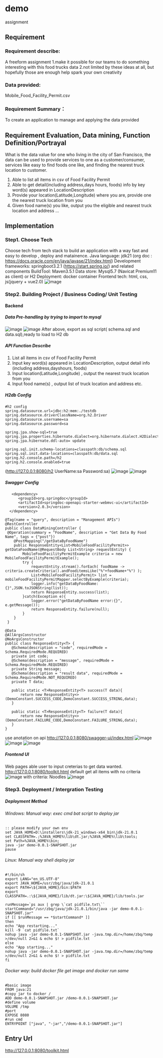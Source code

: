 # demo
assignment
## Requirement
### Requirement describe:
A freeform assignment
1.make it possible for our teams to do something interesting with this food trucks data
2.not limited by these ideas at all, but hopefully those are enough help spark your own creativity
### Data provided:  
Mobile_Food_Facility_Permit.csv
### Requirement Summary：
To create an application to manage and applying the data provided

## Requirement Evaluation, Data mining, Function Definition/Portrayal
What is the data value  for one who  living in the city of San Francisco,
the data can be used to provide  services to one as a  customer/consumer, services like easy to find foods one like,  and finding the nearest  truck location to customer.
1. Able to list all items in csv of Food Facility Permit
2. Able to get detail(including address,days hours, foods) info  by key word(s) appeared in LocationDescription
3. Provide your location(Latitude,Longitude) where you are, provide one the nearest truck location from you
4. Given food name(s) you like, output you the eligible and nearest truck location and address
...
## Implementation
### Step1. Choose Tech
Choose tech from tech stack to build an application with a way fast and easy to develop ,  deploy and matainence.
Java language: jdk21  (org doc : https://docs.oracle.com/en/java/javase/21/index.html)
Development frameworks: springboot3.2.1 (https://start.spring.io/)  and  related components
BuildTool: Maven3.5.1
Data store: Mysql5.7 (Navicat Premium11 as client) or H2
Deployment: docker container
Frontend tech: html, css, js(jquery + vue2.0)
![image](https://github.com/18721336535/demo/tempimage/springbootinit.png)

### Step2. Building Project / Business Coding/ Unit Testing
#### Backend
##### Data Pre-handling by trying to import to mysql
![image](https://github.com/18721336535/demo/tempimage/mysqlcontainer.png)
![image](https://github.com/18721336535/demo/tempimage/dataimportmysql.png)
After above, export as sql script( schema.sql and  data.sql),ready to load to H2 db
##### API Function Describe
1. List all items in csv of Food Facility Permit
2. Input key word(s) appeared in LocationDescription, output detail info (including address,dayshours, foods)
3. Input location(Latitude,Longitude) , output the nearest truck location from you
4. Input food name(s) , output list of truck location and address etc.

##### H2db  Config
```
#h2 config
spring.datasource.url=jdbc:h2:mem:./testdb
spring.datasource.driverClassName=org.h2.Driver
spring.datasource.username=sa
spring.datasource.password=sa

spring.jpa.show-sql=true
spring.jpa.properties.hibernate.dialect=org.hibernate.dialect.H2Dialect
spring.jpa.hibernate.ddl-auto= update

spring.sql.init.schema-locations=classpath:db/schema.sql
spring.sql.init.data-locations=classpath:db/data.sql
spring.h2.console.path=/h2
spring.h2.console.enabled=true
```
(http://127.0.0.1:8080/h2 UserName:sa   Password:sa)
![image](https://github.com/18721336535/demo/tempimage/h2console.png)
![image](https://github.com/18721336535/demo/tempimage/h2data.png)
##### Swagger Config
```
   <dependency>
      <groupId>org.springdoc</groupId>
      <artifactId>springdoc-openapi-starter-webmvc-ui</artifactId>
      <version>2.0.3</version>
  </dependency>
```
```
@Tag(name = "query", description = "Management APIs")
@RestController
public class DataMiningController {
 @Operation(summary = "FoodName", description = "Get Data By Food Name", tags = {"post"})
    @PostMapping("/getDataByFoodName")
    public ResponseEntity<List<MobileFoodFacilityPermit>> getDataFoodName(@RequestBody List<String> requestEntity) {
        MobileFoodFacilityPermitExample criteria = new MobileFoodFacilityPermitExample();
        try {
            requestEntity.stream().forEach( foodName -> criteria.createCriteria().andFooditemsLike("%"+foodName+"%") );
            List<MobileFoodFacilityPermit> list = mobileFoodFacilityPermitMapper.selectByExample(criteria);
            logger.info("getDataByFoodName:{}",JSON.toJSONString(list));
            return ResponseEntity.success(list);
        }catch(Exception e){
            logger.error("getDataByFoodName error:{}", e.getMessage());
            return ResponseEntity.failure(null);
        }
    }
 }
 ```
 ```
@Data
@AllArgsConstructor
@NoArgsConstructor
public class ResponseEntity<T> {
    @Schema(description = "code", requiredMode = Schema.RequiredMode.REQUIRED)
    private int code;
    @Schema(description = "message", requiredMode = Schema.RequiredMode.REQUIRED)
    private String message;
    @Schema(description = "result data", requiredMode = Schema.RequiredMode.NOT_REQUIRED)
    private T data;

    public static <T>ResponseEntity<T> success(T data){
        return new ResponseEntity<>(DemoConstant.SUCCESS_CODE,DemoConstant.SUCCESS_STRING,data);
    }

    public static <T>ResponseEntity<T> failure(T data){
        return new ResponseEntity<>(DemoConstant.FAILURE_CODE,DemoConstant.FAILURE_STRING,data);
    }
}
```
use anotation on api
http://127.0.0.1:8080/swagger-ui/index.html
![image](https://github.com/18721336535/demo/tempimage/swgapis.png)
![image](https://github.com/18721336535/demo/tempimage/api1.png)
![image](https://github.com/18721336535/demo/tempimage/api2.png)

##### Frontend  UI
Web pages able user to input creterias to get data wanted.
http://127.0.0.1:8080/toolkit.html
default get all  items with no criteria
![image](https://github.com/18721336535/demo/tempimage/ui1.png)
with criteria: Noodles
![image](https://github.com/18721336535/demo/tempimage/ui2.png)
### Step3.  Deployment / Intergration Testing

##### Deployment Method
###### Windows: Manual way: exec cmd bat script to deploy jar
```
:: please modify your own env
set JAVA_HOME=D:\installers\jdk-21_windows-x64_bin\jdk-21.0.1
set CLASSPATH=.;%JAVA_HOME%\lib\dt.jar;%JAVA_HOME%\lib\tools;
set Path=%JAVA_HOME%\bin;
java -jar demo-0.0.1-SNAPSHOT.jar
pause
```

###### Linux: Manual way shell deploy jar
```
#!/bin/sh
export LANG="en_US.UTF-8"
export JAVA_HOME=/usr/zbq/java/jdk-21.0.1
export PATH=\${JAVA_HOME}/bin:$PATH
export CLASSPATH=.:\${JAVA_HOME}/lib/dt.jar:\${JAVA_HOME}/lib/tools.jar

runMessage=`ps aux | grep \`cat pidfile.txt\``
startCommand="/usr/zbq/java/jdk-21.0.1/bin/java -jar demo-0.0.1-SNAPSHOT.jar"
if [[ $runMessage == *$startCommand* ]]
then
echo "App restarting..."
kill -9 `cat pidfile.txt`
nohup java -jar demo-0.0.1-SNAPSHOT.jar -java.tmp.dir=/home/zbq/temp >/dev/null 2>&1 & echo $! > pidfile.txt
else
echo "App starting..."
nohup java -jar demo-0.0.1-SNAPSHOT.jar -java.tmp.dir=/home/zbq/temp >/dev/null 2>&1 & echo $! > pidfile.txt
fi
```
###### Docker way: build docker file get image and docker run same
```
#basic image
FROM java:21
#copy jar to docker /
ADD demo-0.0.1-SNAPSHOT.jar /demo-0.0.1-SNAPSHOT.jar
#define volume
VOLUME /tmp
#port
EXPOSE 8080
#run cmd
ENTRYPOINT ["java", "-jar","/demo-0.0.1-SNAPSHOT.jar"]
```
## Entry Url
http://127.0.0.1:8080/toolkit.html

